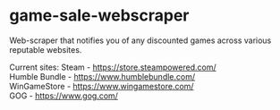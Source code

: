 # game-sale-webscraper

Web-scraper that notifies you of any discounted games across various reputable websites.

Current sites:
Steam - https://store.steampowered.com/ \
Humble Bundle - https://www.humblebundle.com/ \
WinGameStore - https://www.wingamestore.com/ \
GOG - https://www.gog.com/ 
